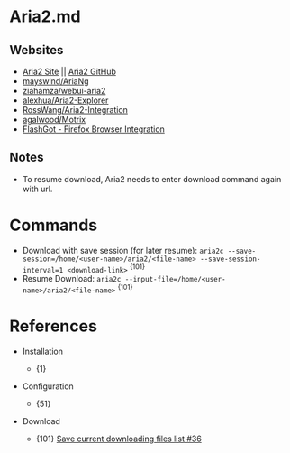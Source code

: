 # Aria2.md

## Websites
* [Aria2 Site](https://aria2.github.io/) || [Aria2 GitHub](https://github.com/aria2/aria2)
* [mayswind/AriaNg](https://github.com/mayswind/AriaNg)
* [ziahamza/webui-aria2](https://github.com/ziahamza/webui-aria2)
* [alexhua/Aria2-Explorer](https://github.com/alexhua/Aria2-Explorer)
* [RossWang/Aria2-Integration](https://github.com/RossWang/Aria2-Integration)
* [agalwood/Motrix](https://github.com/agalwood/Motrix)
* [FlashGot - Firefox Browser Integration](https://flashgot.net/)

## Notes
* To resume download, Aria2 needs to enter download command again with url.

# Commands
* Download with save session (for later resume): `aria2c --save-session=/home/<user-name>/aria2/<file-name> --save-session-interval=1 <download-link>` <sup>{101}</sup>
* Resume Download: `aria2c --input-file=/home/<user-name>/aria2/<file-name>` <sup>{101}</sup>

# References

* Installation
  * {1}

* Configuration
  * {51}

* Download
  * {101} [Save current downloading files list #36](https://github.com/ziahamza/webui-aria2/issues/36)
